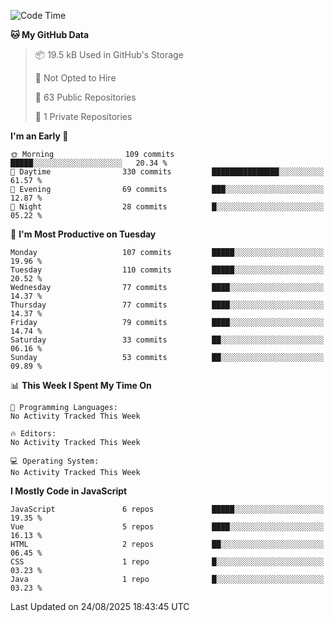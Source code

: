 <!--START_SECTION:waka-->
![Code Time](http://img.shields.io/badge/Code%20Time-1%2C484%20hrs%2047%20mins-blue)

**🐱 My GitHub Data** 

> 📦 19.5 kB Used in GitHub's Storage 
 > 
> 🚫 Not Opted to Hire
 > 
> 📜 63 Public Repositories 
 > 
> 🔑 1 Private Repositories 
 > 
**I'm an Early 🐤** 

```text
🌞 Morning                109 commits         █████░░░░░░░░░░░░░░░░░░░░   20.34 % 
🌆 Daytime                330 commits         ███████████████░░░░░░░░░░   61.57 % 
🌃 Evening                69 commits          ███░░░░░░░░░░░░░░░░░░░░░░   12.87 % 
🌙 Night                  28 commits          █░░░░░░░░░░░░░░░░░░░░░░░░   05.22 % 
```
📅 **I'm Most Productive on Tuesday** 

```text
Monday                   107 commits         █████░░░░░░░░░░░░░░░░░░░░   19.96 % 
Tuesday                  110 commits         █████░░░░░░░░░░░░░░░░░░░░   20.52 % 
Wednesday                77 commits          ████░░░░░░░░░░░░░░░░░░░░░   14.37 % 
Thursday                 77 commits          ████░░░░░░░░░░░░░░░░░░░░░   14.37 % 
Friday                   79 commits          ████░░░░░░░░░░░░░░░░░░░░░   14.74 % 
Saturday                 33 commits          ██░░░░░░░░░░░░░░░░░░░░░░░   06.16 % 
Sunday                   53 commits          ██░░░░░░░░░░░░░░░░░░░░░░░   09.89 % 
```


📊 **This Week I Spent My Time On** 

```text
💬 Programming Languages: 
No Activity Tracked This Week

🔥 Editors: 
No Activity Tracked This Week

💻 Operating System: 
No Activity Tracked This Week
```

**I Mostly Code in JavaScript** 

```text
JavaScript               6 repos             █████░░░░░░░░░░░░░░░░░░░░   19.35 % 
Vue                      5 repos             ████░░░░░░░░░░░░░░░░░░░░░   16.13 % 
HTML                     2 repos             ██░░░░░░░░░░░░░░░░░░░░░░░   06.45 % 
CSS                      1 repo              █░░░░░░░░░░░░░░░░░░░░░░░░   03.23 % 
Java                     1 repo              █░░░░░░░░░░░░░░░░░░░░░░░░   03.23 % 
```




 Last Updated on 24/08/2025 18:43:45 UTC
<!--END_SECTION:waka-->
